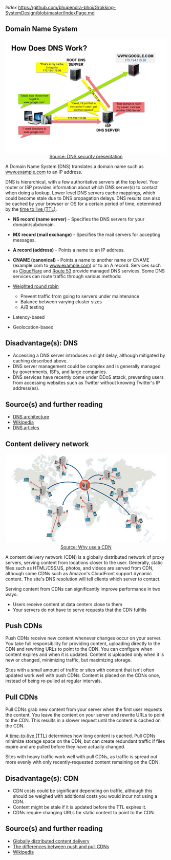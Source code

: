 _Index_
https://github.com/bhupendra-bhoi/Grokking-SystemDesign/blob/master/IndexPage.md

## Domain Name System
<p align="center">
  <img src="images/dns.jpeg"><br>
  <a href="https://www.slideshare.net/srikrupa5/dns-security-presentation-issa">Source: DNS security presentation</a>
</p>

A Domain Name System (DNS) translates a domain name such as www.example.com to an IP address.

DNS is hierarchical, with a few authoritative servers at the top level. Your router or ISP provides information about which DNS server(s) to contact when doing a lookup. Lower level DNS servers cache mappings, which could become stale due to DNS propagation delays. DNS results can also be cached by your browser or OS for a certain period of time, determined by the [time to live (TTL)](https://en.wikipedia.org/wiki/Time_to_live).

* **NS record (name server)** - Specifies the DNS servers for your domain/subdomain.
* **MX record (mail exchange)** - Specifies the mail servers for accepting messages.
* **A record (address)** - Points a name to an IP address.
* **CNAME (canonical)** - Points a name to another name or CNAME (example.com to www.example.com) or to an A record.
Services such as [CloudFlare](https://www.cloudflare.com/dns/) and [Route 53](https://aws.amazon.com/tw/route53/) provide managed DNS services. Some DNS services can route traffic through various methods:

* [Weighted round robin](http://g33kinfo.com/info/archives/2657)
  * Prevent traffic from going to servers under maintenance
  * Balance between varying cluster sizes
  * A/B testing
* Latency-based
* Geolocation-based

## Disadvantage(s): DNS
* Accessing a DNS server introduces a slight delay, although mitigated by caching described above.
* DNS server management could be complex and is generally managed by governments, ISPs, and large companies.
* DNS services have recently come under DDoS attack, preventing users from accessing websites such as Twitter without knowing Twitter's IP address(es).
## Source(s) and further reading
* [DNS architecture](https://docs.microsoft.com/en-us/previous-versions/windows/it-pro/windows-server-2008-R2-and-2008/dd197427(v=ws.10))
* [Wikipedia](https://en.wikipedia.org/wiki/Domain_Name_System)
* [DNS articles](https://support.dnsimple.com/categories/dns/)

## Content delivery network

<p align="center">
  <img src="images/CDN.jpeg"><br>
  <a href="https://www.creative-artworks.eu/why-use-a-content-delivery-network-cdn/">Source: Why use a CDN</a>
</p>

A content delivery network (CDN) is a globally distributed network of proxy servers, serving content from locations closer to the user. Generally, static files such as HTML/CSS/JS, photos, and videos are served from CDN, although some CDNs such as Amazon's CloudFront support dynamic content. The site's DNS resolution will tell clients which server to contact.

Serving content from CDNs can significantly improve performance in two ways:

* Users receive content at data centers close to them
* Your servers do not have to serve requests that the CDN fulfills

## Push CDNs
Push CDNs receive new content whenever changes occur on your server. You take full responsibility for providing content, uploading directly to the CDN and rewriting URLs to point to the CDN. You can configure when content expires and when it is updated. Content is uploaded only when it is new or changed, minimizing traffic, but maximizing storage.

Sites with a small amount of traffic or sites with content that isn't often updated work well with push CDNs. Content is placed on the CDNs once, instead of being re-pulled at regular intervals.

## Pull CDNs
Pull CDNs grab new content from your server when the first user requests the content. You leave the content on your server and rewrite URLs to point to the CDN. This results in a slower request until the content is cached on the CDN.

A [time-to-live (TTL)](https://en.wikipedia.org/wiki/Time_to_live) determines how long content is cached. Pull CDNs minimize storage space on the CDN, but can create redundant traffic if files expire and are pulled before they have actually changed.

Sites with heavy traffic work well with pull CDNs, as traffic is spread out more evenly with only recently-requested content remaining on the CDN.

## Disadvantage(s): CDN
* CDN costs could be significant depending on traffic, although this should be weighed with additional costs you would incur not using a CDN.
* Content might be stale if it is updated before the TTL expires it.
* CDNs require changing URLs for static content to point to the CDN.
## Source(s) and further reading
* [Globally distributed content delivery](https://figshare.com/articles/Globally_distributed_content_delivery/6605972)
* [The differences between push and pull CDNs](http://www.travelblogadvice.com/technical/the-differences-between-push-and-pull-cdns/)
* [Wikipedia](https://en.wikipedia.org/wiki/Content_delivery_network)
